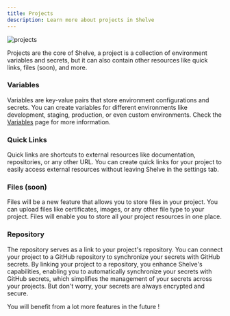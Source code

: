 ```yaml
---
title: Projects
description: Learn more about projects in Shelve
---
```


![projects](/docs/project.png)

Projects are the core of Shelve, a project is a collection of environment variables and secrets, but it can also contain other resources like quick links, files (soon), and more.

### Variables

Variables are key-value pairs that store environment configurations and secrets. You can create variables for different environments like development, staging, production, or even custom environments.
Check the [Variables](/core-features/variables) page for more information.

### Quick Links

Quick links are shortcuts to external resources like documentation, repositories, or any other URL. You can create quick links for your project to easily access external resources without leaving Shelve in the settings tab.

### Files (soon)

Files will be a new feature that allows you to store files in your project. You can upload files like certificates, images, or any other file type to your project. Files will enable you to store all your project resources in one place.

### Repository
The repository serves as a link to your project's repository. You can connect your project to a GitHub repository to synchronize your secrets with GitHub secrets. By linking your project to a repository, you enhance Shelve's capabilities, enabling you to automatically synchronize your secrets with GitHub secrets, which simplifies the management of your secrets across your projects. But don't worry, your secrets are always encrypted and secure.

You will benefit from a lot more features in the future !



